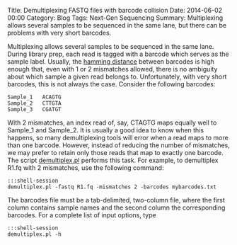 Title: Demultiplexing FASTQ files with barcode collision
Date: 2014-06-02 00:00
Category: Blog
Tags: Next-Gen Sequencing
Summary: Multiplexing allows several samples to be sequenced in the same lane, but there can be problems with very short barcodes.  

Multiplexing allows several samples to be sequenced in the same lane. During library prep, each read is tagged with a barcode which serves as the sample label. Usually, the [hamming distance](http://en.wikipedia.org/wiki/Hamming_distance) between barcodes is high enough that, even with 1 or 2 mismatches allowed, there is no ambiguity about which sample a given read belongs to. Unfortunately, with very short barcodes, this is not always the case. Consider the following barcodes: 

    Sample_1   ACAGTG 
    Sample_2   CTTGTA 
    Sample_3   CGATGT 

With 2 mismatches, an index read of, say, CTAGTG maps equally well to Sample_1 and Sample_2. It is usually a good idea to know when this happens, so many demultiplexing tools will error when a read maps to more than one barcode. However, instead of reducing the number of mismatches, we may prefer to retain only those reads that map to exactly one barcode. The script [demultiplex.pl](https://github.com/harvardinformatics/bioblog/tree/master/Illumina.Demultiplex) performs this task. For example, to demultiplex R1.fq with 2 mismatches, use the following command:

    :::shell-session
    demultiplex.pl -fastq R1.fq -mismatches 2 -barcodes mybarcodes.txt


The barcodes file must be a tab-delimited, two-column file, where the first column contains sample names and the second column the corresponding barcodes. For a complete list of input options, type

    :::shell-session
    demultiplex.pl -h
